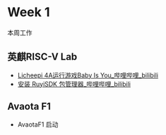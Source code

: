 # Week 1

本周工作

## 英麒RISC-V Lab

- [Licheepi 4A运行游戏Baby Is You_哔哩哔哩_bilibili](https://www.bilibili.com/video/BV1opa4zPErq/)
- [安装 RuyiSDK 包管理器_哔哩哔哩_bilibili](https://www.bilibili.com/video/BV1KMabzpETz)
## Avaota F1

- AvaotaF1 启动